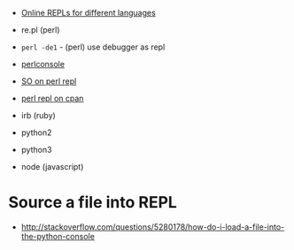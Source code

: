 - [Online REPLs for different languages](https://repl.it/)

- re.pl (perl)
- `perl -de1` - (perl) use debugger as repl
- [perlconsole](http://sukria.net/perlconsole.html)
- [SO on perl repl](http://stackoverflow.com/questions/73667/how-can-i-start-an-interactive-console-for-perl)
- [perl repl on cpan](http://search.cpan.org/~ether/Devel-REPL-1.003028/lib/Devel/REPL.pm)
- irb (ruby)
- python2
- python3
- node (javascript)

# Source a file into REPL
- http://stackoverflow.com/questions/5280178/how-do-i-load-a-file-into-the-python-console
